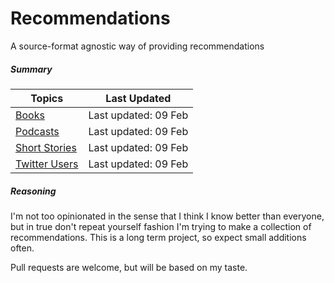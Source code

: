 Recommendations
===============

A source-format agnostic way of providing recommendations

##### Summary

| Topics | Last Updated |
| -------|--------------|
|[Books](books.md)|Last updated: 09 Feb|
|[Podcasts](podcasts.md)|Last updated: 09 Feb|
|[Short Stories](short_stories.md)|Last updated: 09 Feb|
|[Twitter Users](twitter_users.md)|Last updated: 09 Feb|

##### Reasoning

I'm not too opinionated in the sense that I think I know better than everyone, but in true don't repeat yourself fashion I'm trying to make a collection of recommendations. This is a long term project, so expect small additions often. 

Pull requests are welcome, but will be based on my taste.